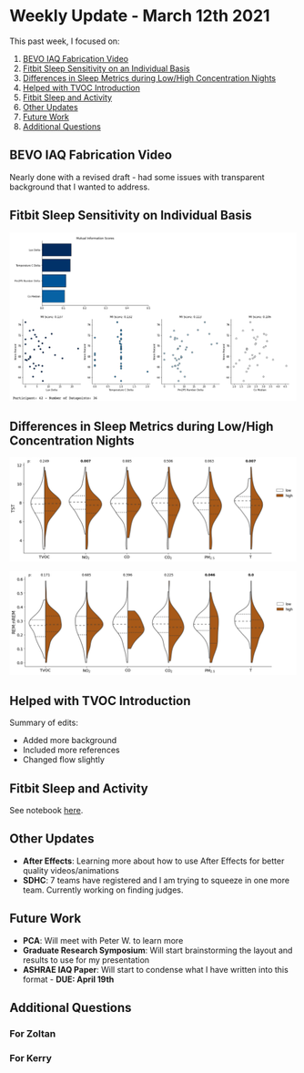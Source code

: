 # Weekly Update - March 12th 2021
This past week, I focused on:

1. [BEVO IAQ Fabrication Video](#bevo-iaq-fabrication-video)
2. [Fitbit Sleep Sensitivity on an Individual Basis](#fitbit-sleep-sensitivity-on-an-individualibasis)
3. [Differences in Sleep Metrics during Low/High Concentration Nights](#differences-in-sleep-metrics-during-low/high-concentration-nights)
4. [Helped with TVOC Introduction](#helped-with-tvoc-introduction)
5. [Fitbit Sleep and Activity](#fitbit-sleep-and-activity)
6. [Other Updates](#other-updates)
7. [Future Work](#future-work)
8. [Additional Questions](#additional-questions)

## BEVO IAQ Fabrication Video

Nearly done with a revised draft - had some issues with transparent background that I wanted to address. 

## Fitbit Sleep Sensitivity on Individual Basis

![MI](https://github.com/intelligent-environments-lab/utx000/blob/master/reports/misc/mi_example_indvidual.png)

## Differences in Sleep Metrics during Low/High Concentration Nights

![TST](https://github.com/intelligent-environments-lab/utx000/blob/master/reports/figures/beacon_fitbit/beacon-fitbit-median_profile-tst_fb-ux_s20.png)

![rem2nrem](https://github.com/intelligent-environments-lab/utx000/blob/master/reports/figures/beacon_fitbit/beacon-fitbit-median_profile-rem2nrem_minutes-ux_s20.png)

## Helped with TVOC Introduction
Summary of edits:
* Added more background
* Included more references
* Changed flow slightly

## Fitbit Sleep and Activity

See notebook [here](https://github.com/intelligent-environments-lab/utx000/blob/master/notebooks/4.2.3-hef-fitbit-activity_and_sleep.ipynb).

## Other Updates
* **After Effects**: Learning more about how to use After Effects for better quality videos/animations
* **SDHC**: 7 teams have registered and I am trying to squeeze in one more team. Currently working on finding judges.

## Future Work
* **PCA**: Will meet with Peter W. to learn more
* **Graduate Research Symposium**: Will start brainstorming the layout and results to use for my presentation
* **ASHRAE IAQ Paper**: Will start to condense what I have written into this format - **DUE: April 19th**

## Additional Questions

### For Zoltan

### For Kerry
